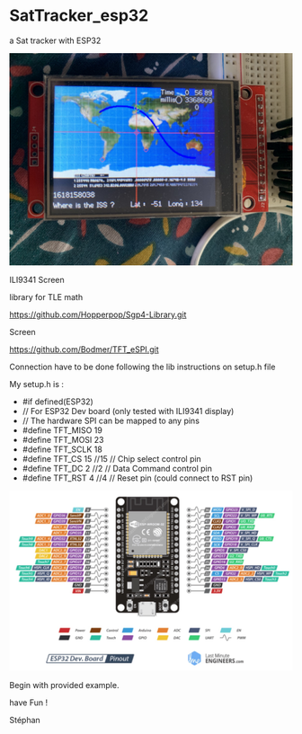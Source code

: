 # SatTracker_esp32
a Sat tracker with ESP32

![Sat_esp32_Map.jpg](/Pict/Sat_esp32_Map.jpg)


ILI9341 Screen

library for TLE math 

https://github.com/Hopperpop/Sgp4-Library.git

Screen

https://github.com/Bodmer/TFT_eSPI.git

Connection have to be done following the lib instructions on setup.h file

My setup.h is :

- #if defined(ESP32)
- // For ESP32 Dev board (only tested with ILI9341 display)
- // The hardware SPI can be mapped to any pins
- #define TFT_MISO 19
- #define TFT_MOSI 23
- #define TFT_SCLK 18
- #define TFT_CS    15 //15  // Chip select control pin
- #define TFT_DC    2  //2  // Data Command control pin
- #define TFT_RST   4  //4  // Reset pin (could connect to RST pin)


![Sat_esp32Vroom30pin.jpg](/Pict/Sat_esp32Vroom30pin.jpg)



Begin with provided example.

have Fun !

Stéphan
